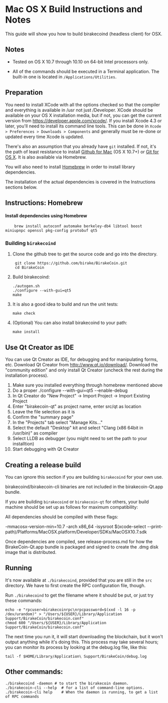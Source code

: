 Mac OS X Build Instructions and Notes
====================================
This guide will show you how to build birakecoind (headless client) for OSX.

Notes
-----

* Tested on OS X 10.7 through 10.10 on 64-bit Intel processors only.

* All of the commands should be executed in a Terminal application. The
built-in one is located in `/Applications/Utilities`.

Preparation
-----------

You need to install XCode with all the options checked so that the compiler
and everything is available in /usr not just /Developer. XCode should be
available on your OS X installation media, but if not, you can get the
current version from https://developer.apple.com/xcode/. If you install
Xcode 4.3 or later, you'll need to install its command line tools. This can
be done in `Xcode > Preferences > Downloads > Components` and generally must
be re-done or updated every time Xcode is updated.

There's also an assumption that you already have `git` installed. If
not, it's the path of least resistance to install [Github for Mac](https://mac.github.com/)
(OS X 10.7+) or
[Git for OS X](https://code.google.com/p/git-osx-installer/). It is also
available via Homebrew.

You will also need to install [Homebrew](http://brew.sh) in order to install library
dependencies.

The installation of the actual dependencies is covered in the Instructions
sections below.

Instructions: Homebrew
----------------------

#### Install dependencies using Homebrew

        brew install autoconf automake berkeley-db4 libtool boost miniupnpc openssl pkg-config protobuf qt5

### Building `birakecoind`

1. Clone the github tree to get the source code and go into the directory.

        git clone https://github.com/birake/BirakeCoin.git
        cd BirakeCoin

2.  Build birakecoind:

        ./autogen.sh
        ./configure --with-gui=qt5
        make

3.  It is also a good idea to build and run the unit tests:

        make check

4.  (Optional) You can also install birakecoind to your path:

        make install

Use Qt Creator as IDE
------------------------
You can use Qt Creator as IDE, for debugging and for manipulating forms, etc.
Download Qt Creator from http://www.qt.io/download/. Download the "community edition" and only install Qt Creator (uncheck the rest during the installation process).

1. Make sure you installed everything through homebrew mentioned above
2. Do a proper ./configure --with-gui=qt5 --enable-debug
3. In Qt Creator do "New Project" -> Import Project -> Import Existing Project
4. Enter "birakecoin-qt" as project name, enter src/qt as location
5. Leave the file selection as it is
6. Confirm the "summary page"
7. In the "Projects" tab select "Manage Kits..."
8. Select the default "Desktop" kit and select "Clang (x86 64bit in /usr/bin)" as compiler
9. Select LLDB as debugger (you might need to set the path to your installtion)
10. Start debugging with Qt Creator

Creating a release build
------------------------
You can ignore this section if you are building `birakecoind` for your own use.

birakecoind/birakecoin-cli binaries are not included in the birakecoin-Qt.app bundle.

If you are building `birakecoind` or `birakecoin-qt` for others, your build machine should be set up
as follows for maximum compatibility:

All dependencies should be compiled with these flags:

 -mmacosx-version-min=10.7
 -arch x86_64
 -isysroot $(xcode-select --print-path)/Platforms/MacOSX.platform/Developer/SDKs/MacOSX10.7.sdk

Once dependencies are compiled, see release-process.md for how the BirakeCoin-Qt.app
bundle is packaged and signed to create the .dmg disk image that is distributed.

Running
-------

It's now available at `./birakecoind`, provided that you are still in the `src`
directory. We have to first create the RPC configuration file, though.

Run `./birakecoind` to get the filename where it should be put, or just try these
commands:

    echo -e "rpcuser=birakecoinrpc\nrpcpassword=$(xxd -l 16 -p /dev/urandom)" > "/Users/${USER}/Library/Application Support/BirakeCoin/birakecoin.conf"
    chmod 600 "/Users/${USER}/Library/Application Support/BirakeCoin/birakecoin.conf"

The next time you run it, it will start downloading the blockchain, but it won't
output anything while it's doing this. This process may take several hours;
you can monitor its process by looking at the debug.log file, like this:

    tail -f $HOME/Library/Application\ Support/BirakeCoin/debug.log

Other commands:
-------

    ./birakecoind -daemon # to start the birakecoin daemon.
    ./birakecoin-cli --help  # for a list of command-line options.
    ./birakecoin-cli help    # When the daemon is running, to get a list of RPC commands
